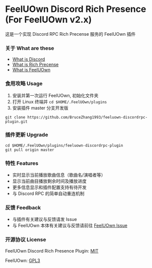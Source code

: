 # FeelUOwn Discord Rich Presence (For FeelUOwn v2.x)
这是一个实现 Discord RPC Rich Precense 服务的 FeelUOwn 插件

### 关于 What are these
- [What is Discord](https://discordapp.com/)
- [What is Rich Precense](https://discordapp.com/rich-presence)
- [What is FeelUOwn](https://github.com/cosven/FeelUOwn)

### 食用攻略 Usage

1. 安装并第一次运行 FeelUOwn, 初始化文件夹
2. 打开 Linux 终端并 `cd $HOME/.FeelUOwn/plugins`
3. 安装插件 master 分支开发版
```shell
git clone https://github.com/BruceZhang1993/feeluown-discordrpc-plugin.git
```

### 插件更新 Upgrade

```shell
cd $HOME/.FeelUOwn/plugins/feeluown-discordrpc-plugin
git pull origin master
```

### 特性 Features

- 实时显示当前播放歌曲信息（歌曲名/演唱者等）
- 显示当前曲目播放剩余时间及播放进度
- 更多信息显示和插件配置支持有待开发
- 与 Discord RPC 的简单自动重连机制

### 反馈 Feedback

- 与插件有关建议与反馈请发 Issue
- 与 FeelUOwn 本体有关建议与反馈请前往 [FeelUOwn Issue](https://github.com/cosven/FeelUOwn/issues)

### 开源协议 License

FeelUOwn Discord Rich Presence Plugin: [MIT](https://github.com/BruceZhang1993/feeluown-discordrpc-plugin/blob/master/LICENSE)

FeelUOwn: [GPL3](https://github.com/cosven/FeelUOwn/blob/master/LICENSE)
